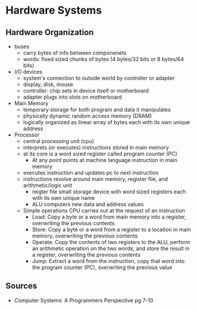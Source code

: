 # Hardware Systems

## Hardware Organization

* buses
  * carry bytes of info between componenets
  * words: fixed sized chunks of bytes (4 bytes/32 bits or 8 bytes/64 bits)
* I/O devices
  * system's connection to outside world by controller or adapter
  * display, disk, mouse
  * controller: chip sets in device itself or motherboard
  * adapter plugs into slots on motherboard
* Main Memory
  * temporary storage for both program and data it manipulates
  * physically dynamic random access memory (DRAM)
  * logically organized as linear array of bytes each with its own unique address
* Processor
  * central processing unit (cpu)
  * interprets (or executes) instructions stored in main memory
  * at its core is a word sized register called program counter (PC)
    * At any point points at machine language instruction in main memory
  * executes instruction and updates pc to next instruction
  * instructions revolve around main memory, register file, and arithmetic/logic unit
    * reigter file small storage device with word sized registers each with its own unique name
    * ALU computers new data and address values
  * Simple operations CPU carries out at the request of an instruction
    * Load: Copy a byte or a word from main memory into a register, overwriting the previous contents
    * Store: Copy a byte or a word from a register to a location in main memory, overwriting the previous contents
    * Operate: Copy the contents of two registers to the ALU, perform an arithmetic operation on the two words, and store the result in a register, overwriting the previous contents
    * Jump: Extract a word from the instruction, copy that word into the program counter (PC), overwriting the previous value

## Sources

* Computer Systems: A Programmers Perspective pg 7-10
